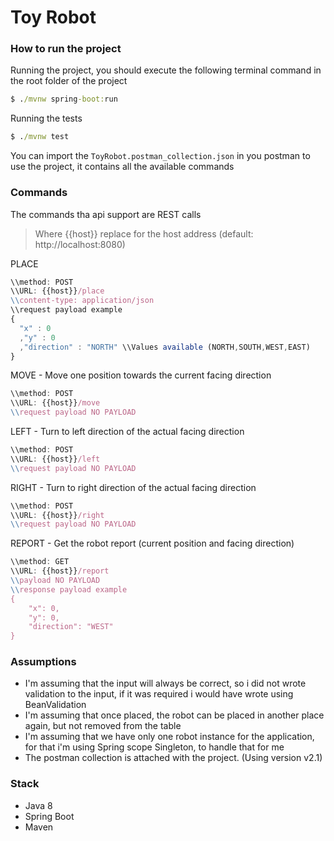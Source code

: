 # Toy Robot


### How to run the project

Running the project, you should execute the following terminal command in the root folder of the project
```cmd
$ ./mvnw spring-boot:run
```

Running the tests
```cmd
$ ./mvnw test
```

You can import the `ToyRobot.postman_collection.json` in you postman to use the project, it contains all the available commands


### Commands

The commands tha api support are REST calls 

> Where {{host}} replace for the host address (default: http://localhost:8080)

PLACE

```javascript
\\method: POST
\\URL: {{host}}/place
\\content-type: application/json
\\request payload example
{
  "x" : 0
  ,"y" : 0
  ,"direction" : "NORTH" \\Values available (NORTH,SOUTH,WEST,EAST)
}
```

MOVE - Move one position towards the current facing direction 

```javascript
\\method: POST
\\URL: {{host}}/move
\\request payload NO PAYLOAD
```

LEFT  - Turn to left direction of the actual facing direction

```javascript
\\method: POST
\\URL: {{host}}/left
\\request payload NO PAYLOAD
```

RIGHT - Turn to right direction of the actual facing direction

```javascript
\\method: POST
\\URL: {{host}}/right
\\request payload NO PAYLOAD
```

REPORT - Get the robot report (current position and facing direction)

```javascript
\\method: GET
\\URL: {{host}}/report
\\payload NO PAYLOAD
\\response payload example
{
    "x": 0,
    "y": 0,
    "direction": "WEST"
}
```

### Assumptions

- I'm assuming that the input will always be correct, so i did not wrote validation to the input, if it was required i would have wrote using BeanValidation
- I'm assuming that once placed, the robot can be placed in another place again, but not removed from the table
- I'm assuming that we have only one robot instance for the application, for that i'm using Spring scope Singleton, to handle that for me
- The postman collection is attached with the project. (Using version v2.1)


### Stack

 - Java 8
 - Spring Boot
 - Maven